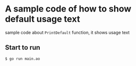 # A sample code of how to show default usage text

sample code about `PrintDefault` function, it shows usage text

## Start to run

```
$ go run main.ao
```
